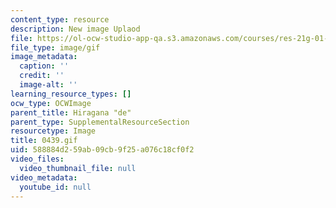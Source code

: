 ```yaml
---
content_type: resource
description: New image Uplaod
file: https://ol-ocw-studio-app-qa.s3.amazonaws.com/courses/res-21g-01-kana-spring-2010/588884d259ab09cb9f25a076c18cf0f2_0439.gif
file_type: image/gif
image_metadata:
  caption: ''
  credit: ''
  image-alt: ''
learning_resource_types: []
ocw_type: OCWImage
parent_title: Hiragana "de"
parent_type: SupplementalResourceSection
resourcetype: Image
title: 0439.gif
uid: 588884d2-59ab-09cb-9f25-a076c18cf0f2
video_files:
  video_thumbnail_file: null
video_metadata:
  youtube_id: null
---
```

